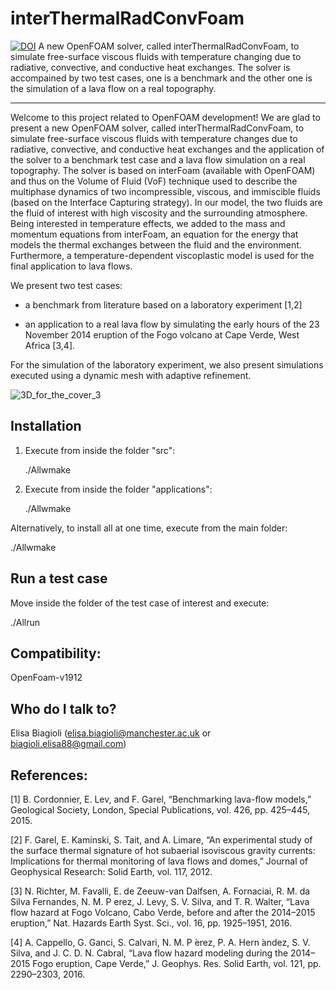 # interThermalRadConvFoam
[![DOI](https://zenodo.org/badge/725697728.svg)](https://doi.org/10.5281/zenodo.15126533)
A new OpenFOAM solver, called interThermalRadConvFoam, to simulate free-surface viscous fluids with temperature changing due to radiative, convective, and conductive heat exchanges. The solver is accompained by two test cases, one is a benchmark and the other one is the simulation of a lava flow on a real topography.

-----------------------

Welcome to this project related to OpenFOAM development!
We are glad to present a new OpenFOAM solver, called interThermalRadConvFoam, 
to simulate free-surface viscous fluids with temperature changes due 
to radiative, convective, and conductive heat exchanges and the application 
of the solver to a benchmark test case and a lava flow simulation on a real 
topography. The solver is based on interFoam (available with OpenFOAM) and 
thus on the Volume of Fluid (VoF) technique used to describe the multiphase 
dynamics of two incompressible, viscous, and immiscible fluids (based on 
the Interface Capturing strategy). In our model, the two fluids are the 
fluid of interest with high viscosity and the surrounding atmosphere. 
Being interested in temperature effects, we added to the mass and momentum 
equations from interFoam, an equation for the energy that models the thermal 
exchanges between the fluid and the environment. Furthermore, a 
temperature-dependent viscoplastic model is used for the final application 
to lava flows. 

We present two test cases: 

- a benchmark from literature based on a laboratory experiment [1,2] 

- an application to a real lava flow by simulating the early hours of 
the 23 November 2014 eruption of the Fogo volcano at Cape Verde, West 
Africa [3,4]. 

For the simulation of the laboratory experiment, we also present simulations 
executed using a dynamic mesh with adaptive refinement.

![3D_for_the_cover_3](https://github.com/user-attachments/assets/185230c8-7538-439c-a6d3-678f74e052ee)

## Installation
1. Execute from inside the folder "src":

     ./Allwmake

2. Execute from inside the folder "applications":

     ./Allwmake

Alternatively, to install all at one time, execute from the main folder:

  ./Allwmake

## Run a test case
Move inside the folder of the test case of interest and execute:

./Allrun

## Compatibility: 
OpenFoam-v1912

## Who do I talk to? 
Elisa Biagioli (elisa.biagioli@manchester.ac.uk or biagioli.elisa88@gmail.com)

## References:

[1] B. Cordonnier, E. Lev, and F. Garel, “Benchmarking lava-flow models,” 
Geological Society, London, Special Publications, vol. 426, pp. 425–445, 2015.

[2] F. Garel, E. Kaminski, S. Tait, and A. Limare, “An experimental study 
of the surface thermal signature of hot subaerial isoviscous gravity currents: 
Implications for thermal monitoring of lava flows and domes,” Journal of 
Geophysical Research: Solid Earth, vol. 117, 2012.

[3] N. Richter, M. Favalli, E. de Zeeuw-van Dalfsen, A. Fornaciai, R. M. 
da Silva Fernandes, N. M. P erez, J. Levy, S. V. Silva, and T. R. Walter, 
“Lava flow hazard at Fogo Volcano, Cabo Verde, before and after the 2014–2015 
eruption,” Nat. Hazards Earth Syst. Sci., vol. 16, pp. 1925–1951, 2016.

[4] A. Cappello, G. Ganci, S. Calvari, N. M. P ́erez, P. A. Hern ́andez, S. V. 
Silva, and J. C. D. N. Cabral, “Lava flow hazard modeling during the 2014–2015 
Fogo eruption, Cape Verde,” J. Geophys. Res. Solid Earth, vol. 121, 
pp. 2290–2303, 2016.
